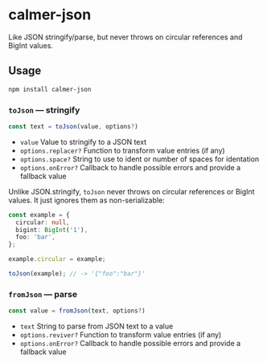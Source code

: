 # calmer-json

Like JSON stringify/parse, but never throws on circular references and BigInt values.

## Usage

```sh
npm install calmer-json
```

### `toJson` — stringify

```ts
const text = toJson(value, options?)
```

  - `value` Value to stringify to a JSON text
  - `options.replacer?` Function to transform value entries (if any)
  - `options.space?` String to use to ident or number of spaces for identation
  - `options.onError?` Callback to handle possible errors and provide a fallback value

Unlike JSON.stringify, `toJson` never throws on circular references or BigInt values. It just ignores them as non-serializable:

```ts
const example = {
  circular: null,
  bigint: BigInt('1'),
  foo: 'bar',
};

example.circular = example;

toJson(example); // -> '{"foo":"bar"}'
```

### `fromJson` — parse

```ts
const value = fromJson(text, options?)
```

  - `text` String to parse from JSON text to a value
  - `options.reviver?` Function to transform value entries (if any)
  - `options.onError?` Callback to handle possible errors and provide a fallback value
